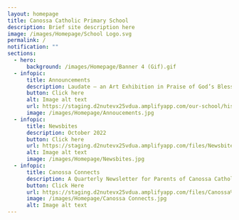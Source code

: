 ```yaml
---
layout: homepage
title: Canossa Catholic Primary School
description: Brief site description here
image: /images/Homepage/School Logo.svg
permalink: /
notification: ""
sections:
  - hero:
      background: /images/Homepage/Banner 4 (Gif).gif
  - infopic:
      title: Announcements
      description: Laudate – an Art Exhibition in Praise of God’s Blessings
      button: Click here
      alt: Image alt text
      url: https://staging.d2nutevx25vdua.amplifyapp.com/our-school/history/celebrating-canossas-80th-birthday/laudate-exhibition/
      image: /images/Homepage/Annoucements.jpg
  - infopic:
      title: Newsbites
      description: October 2022
      button: Click here
      url: https://staging.d2nutevx25vdua.amplifyapp.com/files/Newsbites/Canossa%20Newsbites%20-%20October%202022.pdf
      alt: Image alt text
      image: /images/Homepage/Newsbites.jpg
  - infopic:
      title: Canossa Connects
      description: A Quarterly Newsletter for Parents of Canossa Catholic Primary School
      button: Click Here
      url: https://staging.d2nutevx25vdua.amplifyapp.com/files/Canossa%20Connects/Canossa%20Connects%202022%20Term%202-compressed.pdf
      image: /images/Homepage/Canossa Connects.jpg
      alt: Image alt text
---
```


